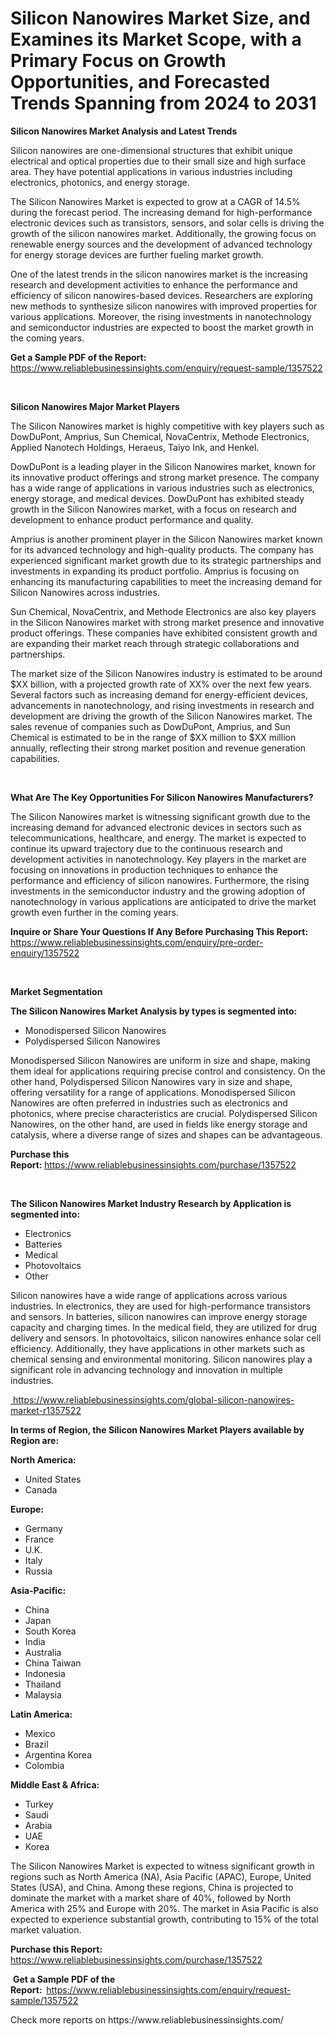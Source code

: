 <p><h1>Silicon Nanowires Market Size, and Examines its Market Scope, with a Primary Focus on Growth Opportunities, and Forecasted Trends Spanning from 2024 to 2031</h1></p><p><strong>Silicon Nanowires Market Analysis and Latest Trends</strong></p>
<p><p>Silicon nanowires are one-dimensional structures that exhibit unique electrical and optical properties due to their small size and high surface area. They have potential applications in various industries including electronics, photonics, and energy storage.</p><p>The Silicon Nanowires Market is expected to grow at a CAGR of 14.5% during the forecast period. The increasing demand for high-performance electronic devices such as transistors, sensors, and solar cells is driving the growth of the silicon nanowires market. Additionally, the growing focus on renewable energy sources and the development of advanced technology for energy storage devices are further fueling market growth.</p><p>One of the latest trends in the silicon nanowires market is the increasing research and development activities to enhance the performance and efficiency of silicon nanowires-based devices. Researchers are exploring new methods to synthesize silicon nanowires with improved properties for various applications. Moreover, the rising investments in nanotechnology and semiconductor industries are expected to boost the market growth in the coming years.</p></p>
<p><strong>Get a Sample PDF of the Report:&nbsp;</strong> <a href="https://www.reliablebusinessinsights.com/enquiry/request-sample/1357522">https://www.reliablebusinessinsights.com/enquiry/request-sample/1357522</a></p>
<p>&nbsp;</p>
<p><strong>Silicon Nanowires Major Market Players</strong></p>
<p><p>The Silicon Nanowires market is highly competitive with key players such as DowDuPont, Amprius, Sun Chemical, NovaCentrix, Methode Electronics, Applied Nanotech Holdings, Heraeus, Taiyo Ink, and Henkel.</p><p>DowDuPont is a leading player in the Silicon Nanowires market, known for its innovative product offerings and strong market presence. The company has a wide range of applications in various industries such as electronics, energy storage, and medical devices. DowDuPont has exhibited steady growth in the Silicon Nanowires market, with a focus on research and development to enhance product performance and quality.</p><p>Amprius is another prominent player in the Silicon Nanowires market known for its advanced technology and high-quality products. The company has experienced significant market growth due to its strategic partnerships and investments in expanding its product portfolio. Amprius is focusing on enhancing its manufacturing capabilities to meet the increasing demand for Silicon Nanowires across industries.</p><p>Sun Chemical, NovaCentrix, and Methode Electronics are also key players in the Silicon Nanowires market with strong market presence and innovative product offerings. These companies have exhibited consistent growth and are expanding their market reach through strategic collaborations and partnerships.</p><p>The market size of the Silicon Nanowires industry is estimated to be around $XX billion, with a projected growth rate of XX% over the next few years. Several factors such as increasing demand for energy-efficient devices, advancements in nanotechnology, and rising investments in research and development are driving the growth of the Silicon Nanowires market. The sales revenue of companies such as DowDuPont, Amprius, and Sun Chemical is estimated to be in the range of $XX million to $XX million annually, reflecting their strong market position and revenue generation capabilities.</p></p>
<p>&nbsp;</p>
<p><strong>What Are The Key Opportunities For Silicon Nanowires Manufacturers?</strong></p>
<p><p>The Silicon Nanowires market is witnessing significant growth due to the increasing demand for advanced electronic devices in sectors such as telecommunications, healthcare, and energy. The market is expected to continue its upward trajectory due to the continuous research and development activities in nanotechnology. Key players in the market are focusing on innovations in production techniques to enhance the performance and efficiency of silicon nanowires. Furthermore, the rising investments in the semiconductor industry and the growing adoption of nanotechnology in various applications are anticipated to drive the market growth even further in the coming years.</p></p>
<p><strong>Inquire or Share Your Questions If Any Before Purchasing This Report:</strong> <a href="https://www.reliablebusinessinsights.com/enquiry/pre-order-enquiry/1357522">https://www.reliablebusinessinsights.com/enquiry/pre-order-enquiry/1357522</a></p>
<p>&nbsp;</p>
<p><strong>Market Segmentation</strong></p>
<p><strong>The Silicon Nanowires Market Analysis by types is segmented into:</strong></p>
<p><ul><li>Monodispersed Silicon Nanowires</li><li>Polydispersed Silicon Nanowires</li></ul></p>
<p><p>Monodispersed Silicon Nanowires are uniform in size and shape, making them ideal for applications requiring precise control and consistency. On the other hand, Polydispersed Silicon Nanowires vary in size and shape, offering versatility for a range of applications. Monodispersed Silicon Nanowires are often preferred in industries such as electronics and photonics, where precise characteristics are crucial. Polydispersed Silicon Nanowires, on the other hand, are used in fields like energy storage and catalysis, where a diverse range of sizes and shapes can be advantageous.</p></p>
<p><strong>Purchase this Report:&nbsp;</strong><a href="https://www.reliablebusinessinsights.com/purchase/1357522">https://www.reliablebusinessinsights.com/purchase/1357522</a></p>
<p>&nbsp;</p>
<p><strong>The Silicon Nanowires Market Industry Research by Application is segmented into:</strong></p>
<p><ul><li>Electronics</li><li>Batteries</li><li>Medical</li><li>Photovoltaics</li><li>Other</li></ul></p>
<p><p>Silicon nanowires have a wide range of applications across various industries. In electronics, they are used for high-performance transistors and sensors. In batteries, silicon nanowires can improve energy storage capacity and charging times. In the medical field, they are utilized for drug delivery and sensors. In photovoltaics, silicon nanowires enhance solar cell efficiency. Additionally, they have applications in other markets such as chemical sensing and environmental monitoring. Silicon nanowires play a significant role in advancing technology and innovation in multiple industries.</p></p>
<p><a href="https://www.reliablebusinessinsights.com/global-silicon-nanowires-market-r1357522">&nbsp;https://www.reliablebusinessinsights.com/global-silicon-nanowires-market-r1357522</a></p>
<p><strong>In terms of Region, the Silicon Nanowires Market Players available by Region are:</strong></p>
<p>
    <p> <strong> North America: </strong>
        <ul>
            <li>United States</li>
            <li>Canada</li>
        </ul>
        </p> 
    <p> <strong> Europe: </strong>
        <ul>
            <li>Germany</li>
            <li>France</li>
            <li>U.K.</li>
            <li>Italy</li>
            <li>Russia</li>
        </ul>
        </p> 
    <p> <strong> Asia-Pacific: </strong>
        <ul>
            <li>China</li>
            <li>Japan</li>
            <li>South Korea</li>
            <li>India</li>
            <li>Australia</li>
            <li>China Taiwan</li>
            <li>Indonesia</li>
            <li>Thailand</li>
            <li>Malaysia</li>
        </ul>
        </p> 
    <p> <strong> Latin America: </strong>
        <ul>
            <li>Mexico</li>
            <li>Brazil</li>
            <li>Argentina Korea</li>
            <li>Colombia</li>
        </ul>
        </p> 
    <p> <strong> Middle East & Africa: </strong>
        <ul>
            <li>Turkey</li>
            <li>Saudi</li>
            <li>Arabia</li>
            <li>UAE</li>
            <li>Korea</li>
        </ul>
    </p>
    </p>
<p><p>The Silicon Nanowires Market is expected to witness significant growth in regions such as North America (NA), Asia Pacific (APAC), Europe, United States (USA), and China. Among these regions, China is projected to dominate the market with a market share of 40%, followed by North America with 25% and Europe with 20%. The market in Asia Pacific is also expected to experience substantial growth, contributing to 15% of the total market valuation.</p></p>
<p><strong>Purchase this Report: </strong><a href="https://www.reliablebusinessinsights.com/purchase/1357522">https://www.reliablebusinessinsights.com/purchase/1357522</a></p>
<p>&nbsp;<strong>Get a Sample PDF of the Report:&nbsp;&nbsp;</strong><a href="https://www.reliablebusinessinsights.com/enquiry/request-sample/1357522">https://www.reliablebusinessinsights.com/enquiry/request-sample/1357522</a></p>
<p><strong></strong></p>
<p>Check more reports on https://www.reliablebusinessinsights.com/</p>